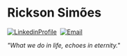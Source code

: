 <h1>Rickson Simões</h1>

[![LinkedinProfile][Linkedin-image]][Linkedin-Url] 
[![Email][Email-image]][EmailURL]  

[Linkedin-Url]: https://www.linkedin.com/in/rickson-sim%C3%B5es-4b83a9166/ 
[Linkedin-image]: https://img.shields.io/badge/My%20LinkedIn-blue?logo=LinkedIn

[EmailURL]: mailto:rickson.simoes@hotmail.com
[Email-image]: https://img.shields.io/badge/rickson.simoes@hotmail.com-orange?logo=Gmail

<i>"What we do in life, echoes in eternity."</i>
<!--
**rickson-simoes/rickson-simoes** is a ✨ _special_ ✨ repository because its `README.md` (this file) appears on your GitHub profile.

Here are some ideas to get you started:

- 🔭 I’m currently working on ...
- 🌱 I’m currently learning ...
- 👯 I’m looking to collaborate on ...
- 🤔 I’m looking for help with ...
- 💬 Ask me about ...
- 📫 How to reach me: ...
- 😄 Pronouns: ...
- ⚡ Fun fact: ...
-->
